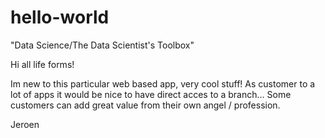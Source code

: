# hello-world
"Data Science/The Data Scientist's Toolbox"

Hi all life forms!

Im new to this particular web based app, very cool stuff!
As customer to a lot of apps it would be nice to have direct acces to a branch...
Some customers can add great value from their own angel / profession.

Jeroen
